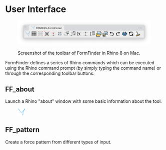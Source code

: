 # User Interface

<figure><img src="../.gitbook/assets/FormFinder_toolbar.png" alt="FormFinder toolbar"><figcaption><p>Screenshot of the toolbar of FormFinder in Rhino 8 on Mac.</p></figcaption></figure>

FormFinder defines a series of Rhino commands which can be executed using the Rhino command prompt (by simply typing the command name) or through the corresponding toolbar buttons.

## FF\_about

Launch a Rhino "about" window with some basic information about the tool.

<div align="left" data-full-width="false">
<figure><img src="../../resources/FF_toolbar_buttons/1_FF.svg" alt="" width="24"><figcaption></figcaption></figure>
</div>

## FF\_pattern

Create a force pattern from different types of input.

